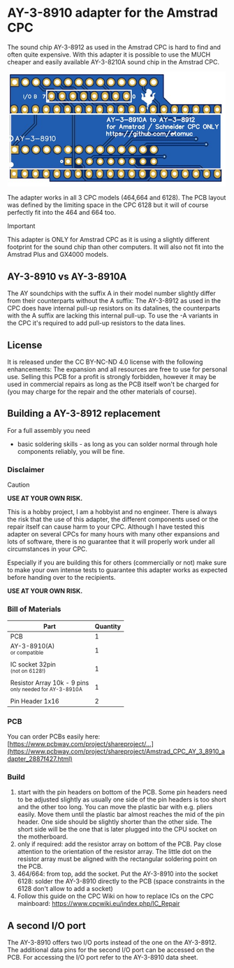 # AY-3-8910 adapter for the Amstrad CPC

The sound chip AY-3-8912 as used in the Amstrad CPC is hard to find and often quite expensive. With this adapter it is possible to use the MUCH cheaper and easily available AY-3-8210A sound chip in the Amstrad CPC.

<img src="/pictures/PCB.jpg" width="500"/>

The adapter works in all 3 CPC models (464,664 and 6128). The PCB layout was defined by the limiting space in the CPC 6128 but it will of course perfectly fit into the 464 and 664 too.

> [!IMPORTANT]
> This adapter is ONLY for Amstrad CPC as it is using a slightly different footprint for the sound chip than other computers. It will also not fit into the Amstrad Plus and GX4000 models. 

## AY-3-8910 vs AY-3-8910A

The AY soundchips with the suffix A in their model number slightly differ from their counterparts without the A suffix: The AY-3-8912 as used in the CPC does have internal pull-up resistors on its datalines, 
the counterparts with the A suffix are lacking this internal pull-up. To use the -A variants in the CPC it's required to add pull-up resistors to the data lines. 

## License

It is released under the CC BY-NC-ND 4.0 license with the following enhancements: The expansion and all resources are free to use for personal use. Selling this PCB for a profit is strongly forbidden, however it may be used in commercial repairs as long as the PCB itself won't be charged for (you may charge for the repair and the other materials of course). 

## Building a AY-3-8912 replacement

For a full assembly you need 
- basic soldering skills - as long as you can solder normal through hole components reliably, you will be fine.

### Disclaimer

> [!CAUTION]
>**USE AT YOUR OWN RISK.**
>
>This is a hobby project, I am a hobbyist and no engineer. There is always the risk that the use of this adapter, the different components used or the repair itself can cause harm to your CPC. 
>Although I have tested this adapter on several CPCs for many hours with many other expansions and lots of software, there is no guarantee that it will properly work under all circumstances in your CPC.
>
>Especially if you are building this for others (commercially or not) make sure to make your own intense tests to guarantee this adapter works as expected before handing over to the recipients.  
>
>**USE AT YOUR OWN RISK.** 

### Bill of Materials

| Part | Quantity |
| --- | --- |
| PCB | 1 |
| AY-3-8910(A)<br><sup>or compatible</sup>| 1 |
| IC socket 32pin<br><sup>(not on 6128!)</sup> | 1 |
| Resistor Array 10k - 9 pins<br><sup>only needed for AY-3-8910A</sup> | 1 |
| Pin Header 1x16 | 2 | 

### PCB

You can order PCBs easily here: [https://www.pcbway.com/project/shareproject/...](https://www.pcbway.com/project/shareproject/Amstrad_CPC_AY_3_8910_adapter_2887f427.html)

### Build

1) start with the pin headers on bottom of the PCB. Some pin headers need to be adjusted slightly as usually one side of the pin headers is too short and the other too long. You can move the plastic bar with e.g. pliers easily. Move them until the plastic bar almost reaches the mid of the pin header. One side should be slightly shorter than the other side. The short side will be the one that is later plugged into the CPU socket on the motherboard.
2) only if required: add the resistor array on bottom of the PCB. Pay close attention to the orientation of the resistor array. The little dot on the resistor array must be aligned with the rectangular soldering point on the PCB. 
3) 464/664: from top, add the socket. Put the AY-3-8910 into the socket<br>6128: solder the AY-3-8910 directly to the PCB (space constraints in the 6128 don't allow to add a socket)
4) Follow this guide on the CPC Wiki on how to replace ICs on the CPC mainboard: https://www.cpcwiki.eu/index.php/IC_Repair

## A second I/O port

The AY-3-8910 offers two I/O ports instead of the one on the AY-3-8912. The additional data pins for the second I/O port can be accessed on the PCB. For accessing the I/O port refer to the AY-3-8910 data sheet.

